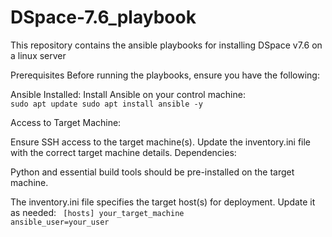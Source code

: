 # DSpace-7.6_playbook
This repository contains the ansible playbooks for installing DSpace v7.6 on a linux server

Prerequisites
Before running the playbooks, ensure you have the following:

Ansible Installed:
Install Ansible on your control machine:
<code>
sudo apt update
sudo apt install ansible -y
</code>

Access to Target Machine:

Ensure SSH access to the target machine(s).
Update the inventory.ini file with the correct target machine details.
Dependencies:

Python and essential build tools should be pre-installed on the target machine.

The inventory.ini file specifies the target host(s) for deployment. Update it as needed:
<code>
[hosts]
your_target_machine ansible_user=your_user
</code>

